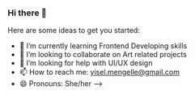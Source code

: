 ### Hi there 👋

Here are some ideas to get you started:

- 🌱 I’m currently learning Frontend Developing skills
- 👯 I’m looking to collaborate on Art related projects
- 🤔 I’m looking for help with UI/UX design
- 📫 How to reach me: yisel.mengelle@gmail.com
- 😄 Pronouns: She/her
-->
